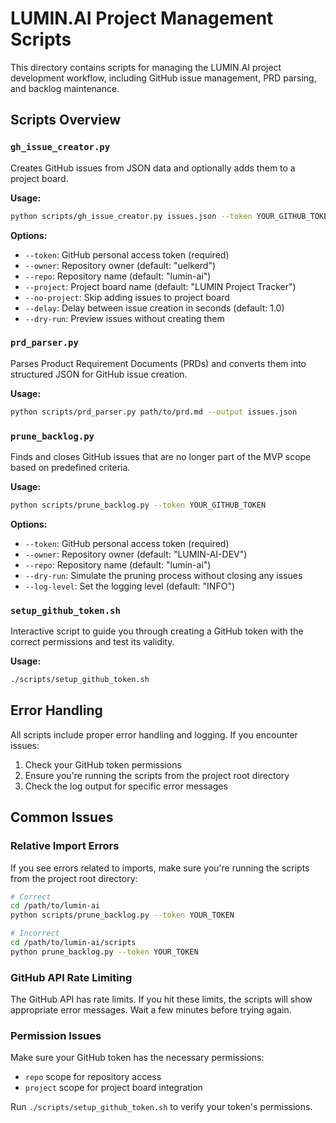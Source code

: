# LUMIN.AI Project Management Scripts

This directory contains scripts for managing the LUMIN.AI project development workflow, including GitHub issue management, PRD parsing, and backlog maintenance.

## Scripts Overview

### `gh_issue_creator.py`

Creates GitHub issues from JSON data and optionally adds them to a project board.

**Usage:**
```bash
python scripts/gh_issue_creator.py issues.json --token YOUR_GITHUB_TOKEN
```

**Options:**
- `--token`: GitHub personal access token (required)
- `--owner`: Repository owner (default: "uelkerd")
- `--repo`: Repository name (default: "lumin-ai")
- `--project`: Project board name (default: "LUMIN Project Tracker")
- `--no-project`: Skip adding issues to project board
- `--delay`: Delay between issue creation in seconds (default: 1.0)
- `--dry-run`: Preview issues without creating them

### `prd_parser.py`

Parses Product Requirement Documents (PRDs) and converts them into structured JSON for GitHub issue creation.

**Usage:**
```bash
python scripts/prd_parser.py path/to/prd.md --output issues.json
```

### `prune_backlog.py`

Finds and closes GitHub issues that are no longer part of the MVP scope based on predefined criteria.

**Usage:**
```bash
python scripts/prune_backlog.py --token YOUR_GITHUB_TOKEN
```

**Options:**
- `--token`: GitHub personal access token (required)
- `--owner`: Repository owner (default: "LUMIN-AI-DEV")
- `--repo`: Repository name (default: "lumin-ai")
- `--dry-run`: Simulate the pruning process without closing any issues
- `--log-level`: Set the logging level (default: "INFO")

### `setup_github_token.sh`

Interactive script to guide you through creating a GitHub token with the correct permissions and test its validity.

**Usage:**
```bash
./scripts/setup_github_token.sh
```

## Error Handling

All scripts include proper error handling and logging. If you encounter issues:

1. Check your GitHub token permissions
2. Ensure you're running the scripts from the project root directory
3. Check the log output for specific error messages

## Common Issues

### Relative Import Errors

If you see errors related to imports, make sure you're running the scripts from the project root directory:

```bash
# Correct
cd /path/to/lumin-ai
python scripts/prune_backlog.py --token YOUR_TOKEN

# Incorrect
cd /path/to/lumin-ai/scripts
python prune_backlog.py --token YOUR_TOKEN
```

### GitHub API Rate Limiting

The GitHub API has rate limits. If you hit these limits, the scripts will show appropriate error messages. Wait a few minutes before trying again.

### Permission Issues

Make sure your GitHub token has the necessary permissions:
- `repo` scope for repository access
- `project` scope for project board integration

Run `./scripts/setup_github_token.sh` to verify your token's permissions.